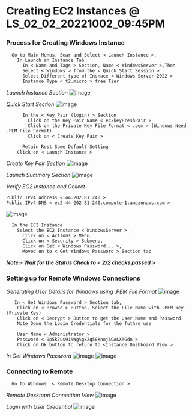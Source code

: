 
# Creating EC2 Instances @ LS_02_02_20221002_09:45PM


### Process for Creating Windows Instance ###
```
  Go to Main Menus, Sear and Select < Launch Instance >, 
    In Launch an Instance Tab
      In < Name and Tags > Section, Name < WindowsServer >,Then
      Select < Windows > from the < Quick Start Session > 
      Select Different type of Insnace < Windows Server 2022 >
      Instance Type < t2.micro > free Tier
```
_Launch Instance Section_
![image](https://user-images.githubusercontent.com/111234771/201285861-6e9363f4-5ee4-40bc-b9a1-59b3e52ade43.png)

_Quick Start Section_
![image](https://user-images.githubusercontent.com/111234771/201286270-b8b4aed5-c6cd-40b5-961c-415470c36cbb.png)

```
      In the < Key Pair (login) > Section
        Click on the Key Pair Name < ec2keyFreshPair >
        Click on the Private Key File Format < .pem > (Windows Need .PEM File Format)
        Click on < Create Key Pair >
      
      Retain Rest Same Default Setting
    Click on < Launch Instance >
```
_Create Key Pair Section_
![image](https://user-images.githubusercontent.com/111234771/201286421-68c5a07f-464e-4a1e-b772-523dc962e8b1.png)

_Launch Summary Section_
![image](https://user-images.githubusercontent.com/111234771/201286960-474f067d-0856-4abb-87f7-b32ae930be70.png)

_Verify EC2 Instance and Collect_
```
Public IPv4 address < 44.202.81.240 >
Public IPv4 DNS < ec2-44-202-81-240.compute-1.amazonaws.com >
```
![image](https://user-images.githubusercontent.com/111234771/201289310-7077da0e-c399-41ae-a834-6549a07715c5.png)


```
  In the EC2 Instance
    Select the EC2 Instance < WindowsServer > , 
      Click on < Actions > Menu, 
      Click on < Security > Submenu,
      Click on Get < Windows Password... >,
      Moved on to < Get Windows Password > Section tab
```
***Note:- Wait for the Status Check to < 2/2 checks passed >***

### Setting up for Remote Windows Connections ###
_Generating User Details for Windows using .PEM File Format_
![image](https://user-images.githubusercontent.com/111234771/201287198-c0c7fa98-702a-4ede-a713-041ea42c3fdd.png)

```
   In < Get Windows Password > Section tab,
    Click on < Browse > Button, Select the File Name with .PEM key (Private Key)
    Click on < Decrypt > Button to get the User Name and Password
    Note Down the Login Credentials for the futhre use
    
    User Name < Administrator >
    Password < 9p5k?u$91%Wg%gx2q50knoj6OA&X!Gdn > 
    Click on Ok button to return to <Instance Dashboard View >
```
_In Get Windows Password_
![image](https://user-images.githubusercontent.com/111234771/201290243-5581b5c7-3c85-430d-b6d5-d7d84d190afa.png)
![image](https://user-images.githubusercontent.com/111234771/201290548-755d1951-4984-47f8-a069-3a0650473fc2.png)

### Connecting to Remote ###
```
  Go to Windows  < Remote Desktop Connection >
```
_Remote Desktopn Connection View_
![image](https://user-images.githubusercontent.com/111234771/201292304-9775f4ad-71b9-478f-b039-bdad72fa6dfa.png)

_Login with User Credential_
![image](https://user-images.githubusercontent.com/111234771/201292478-24602684-2940-4926-b73b-df6ebebc3ee5.png)
